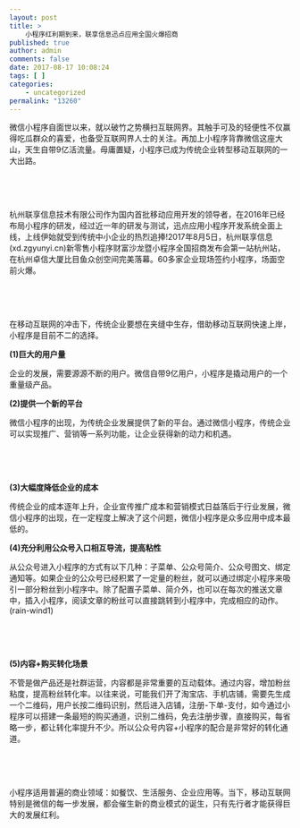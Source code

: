 ```yaml
---
layout: post
title: >
    小程序红利期到来，联享信息迅点应用全国火爆招商
published: true
author: admin
comments: false
date: 2017-08-17 10:08:24
tags: [ ]
categories:
    - uncategorized
permalink: "13260"
---
```

微信小程序自面世以来，就以破竹之势横扫互联网界。其触手可及的轻便性不仅赢得吃瓜群众的喜爱，也备受互联网界人士的关注。再加上小程序背靠微信这座大山，天生自带9亿活流量。毋庸置疑，小程序已成为传统企业转型移动互联网的一大出路。

&nbsp;


  
&nbsp;

杭州联享信息技术有限公司作为国内首批移动应用开发的领导者，在2016年已经布局小程序的研发，经过近一年的研发与测试，迅点应用小程序开发系统全面上线，上线伊始就受到传统中小企业的热烈追捧!2017年8月5日，杭州联享信息(xd.zgyunyi.cn)新零售小程序财富沙龙暨小程序全国招商发布会第一站杭州站，在杭州卓信大厦比目鱼众创空间完美落幕。60多家企业现场签约小程序，场面空前火爆。

&nbsp;


  
&nbsp;

在移动互联网的冲击下，传统企业要想在夹缝中生存，借助移动互联网快速上岸，小程序是目前不二的选择。

**(1)巨大的用户量**

企业的发展，需要源源不断的用户。微信自带9亿用户，小程序是撬动用户的一个重量级产品。

**(2)提供一个新的平台**

微信小程序的出现，为传统企业发展提供了新的平台。通过微信小程序，传统企业可以实现推广、营销等一系列功能，让企业获得新的动力和机遇。

&nbsp;


  
&nbsp;

**(3)大幅度降低企业的成本**

传统企业的成本逐年上升，企业宣传推广成本和营销模式日益落后于行业发展，微信小程序的出现，在一定程度上解决了这个问题，微信小程序是众多应用中成本最低的。

**(4)充分利用公众号入口相互导流，提高粘性**

从公众号进入小程序的方式有以下几种：子菜单、公众号简介、公众号图文、绑定通知等。如果企业的公众号已经积累了一定量的粉丝，就可以通过绑定小程序来吸引一部分粉丝到小程序中。除了配置子菜单、简介外，也可以在每次的推送文章中，插入小程序，阅读文章的粉丝可以直接跳转到小程序中，完成相应的动作。(rain-wind1)

&nbsp;


  
&nbsp;

**(5)内容+购买转化场景**

不管是做产品还是社群运营，内容都是非常重要的互动载体。通过内容，增加粉丝粘度，提高粉丝转化率。以往来说，可能我们开了淘宝店、手机店铺，需要先生成一个二维码，用户长按二维码识别，然后进入店铺，注册-下单-支付，如今通过小程序可以搭建一条最短的购买通道，识别二维码，免去注册步骤，直接购买，每省略一步，都让转化率提升不少。所以公众号内容+小程序的配合是非常好的转化通道。

&nbsp;


  
&nbsp;

小程序适用普遍的商业领域：如餐饮、生活服务、企业应用等。当下，移动互联网特别是微信的每一步发展，都会催生新的商业模式的诞生，只有先行者才能获得巨大的发展红利。